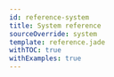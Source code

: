 ```yaml
---
id: reference-system
title: System reference
sourceOverride: system
template: reference.jade
withTOC: true
withExamples: true
---
```

